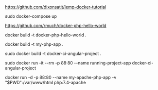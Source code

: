 https://github.com/dixonsatit/lemp-docker-tutorial

sudo docker-compose up


https://github.com/rmuch/docker-php-hello-world

docker build -t docker-php-hello-world .


docker build -t my-php-app .


sudo docker build -t docker-ci-angular-project .

sudo docker run -it --rm -p 88:80  --name running-project-app docker-ci-angular-project


docker run -d -p 88:80 --name my-apache-php-app -v "$PWD":/var/www/html php:7.4-apache 